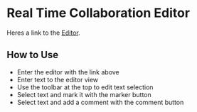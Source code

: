 # Real Time Collaboration Editor

Heres a link to the [Editor](https://alontzafari.github.io/real-time-collab-editor/).

## How to Use

- Enter the editor with the link above
- Enter text to the editor view
- Use the toolbar at the top to edit text selection
- Select text and mark it with the marker button
- Select text and add a comment with the comment button

